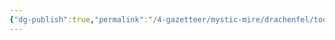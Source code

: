 ```yaml
---
{"dg-publish":true,"permalink":"/4-gazetteer/mystic-mire/drachenfel/tooth-and-claw/","noteIcon":""}
---
```


